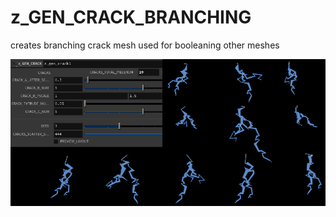 # z_GEN_CRACK_BRANCHING
creates branching crack mesh used for booleaning other meshes

![z_GEN_CRACK_BRANCHING](https://raw.githubusercontent.com/CorvaeOboro/zenv/master/hip/z_GEN_CRACK_BRANCHING/z_GEN_CRACK_BRANCHING.jpg?raw=true "z_GEN_CRACK_BRANCHING")

